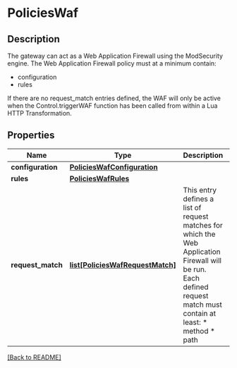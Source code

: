 # PoliciesWaf

## Description

The gateway can act as a Web Application Firewall using the ModSecurity engine.
The Web Application Firewall policy must at a minimum contain:
  * configuration
  * rules

If there are no request_match entries defined, the WAF will only be active when the Control.triggerWAF function has been called from  within a Lua HTTP Transformation. 


## Properties

Name | Type | Description | Notes
------------ | ------------- | ------------- | -------------
**configuration** | [**PoliciesWafConfiguration**](PoliciesWafConfiguration.md) |  | [optional] 
**rules** | [**PoliciesWafRules**](PoliciesWafRules.md) |  | [optional] 
**request_match** | [**list[PoliciesWafRequestMatch]**](PoliciesWafRequestMatch.md) | This entry defines a list of request matches for which the Web  Application Firewall will be run. Each defined request match must contain at least:   * method   * path  | [optional] 

[[Back to README]](../README.md)



